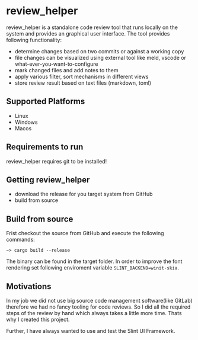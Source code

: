 # review_helper

review_helper is a standalone code review tool that runs locally on the system and provides an graphical user interface.
The tool provides following functionality:

* determine changes based on two commits or against a working copy
* file changes can be visualized using external tool like meld, vscode or what-ever-you-want-to-configure
* mark changed files and add notes to them
* apply various filter, sort mechanisms in different views
* store review result based on text files (markdown, toml)

## Supported Platforms

* Linux
* Windows
* Macos

## Requirements to run

review_helper requires git to be installed!

## Getting review_helper

* download the release for you target system from GitHub
* build from source

## Build from source

Frist checkout the source from GitHub and execute the following commands:

```
~> cargo build --release
```

The binary can be found in the target folder.
In order to improve the font rendering set following enviroment variable `SLINT_BACKEND=winit-skia`.

## Motivations

In my job we did not use big source code management software(like GitLab) therefore we had no fancy tooling for code reviews.
So I did all the required steps of the review by hand which always takes a little more time. Thats why I created this project.

Further, I have always wanted to use and test the Slint UI Framework.
